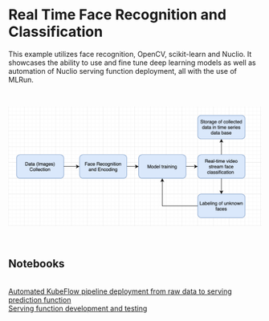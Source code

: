 # Real Time Face Recognition and Classification
This example utilizes face recognition, OpenCV, scikit-learn and Nuclio. It showcases the ability to use and fine tune deep learning models as well as automation of Nuclio serving function deployment, all with the use of MLRun.

<br><p align="center"><img src="workflow.png" width="600"/></p><br>

## Notebooks
<br>[Automated KubeFlow pipeline deployment from raw data to serving prediction function](face_recognition.ipynb)
<br>[Serving function development and testing](nuclio_face_prediction.ipynb)
